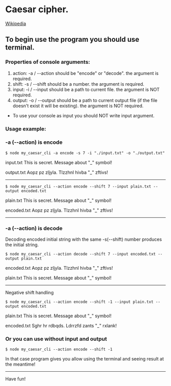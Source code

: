 # Caesar cipher.
[Wikipedia](https://en.wikipedia.org/wiki/Caesar_cipher)

## To begin use the program you should use terminal.

### Properties of console arguments:
1. action: -a / --action should be "encode" or "decode".
   the argument is required.
2. shift: -s / --shift should be a number.
   the argument is required.
3. input: -i / --input should be a path to current file.
   the argument is NOT required.
4. output: -o / --output should be a path to current output file (if the file doesn't exist it will be existing).
  the argument is NOT required.

* To use your console as input you should NOT write input argument.

### Usage example:

### -a (--action) is encode
```
$ node my_caesar_cli -a encode -s 7 -i "./input.txt" -o "./output.txt"
```
input.txt This is secret. Message about "_" symbol!

output.txt Aopz pz zljyla. Tlzzhnl hivba "_" zftivs!
***
```
$ node my_caesar_cli --action encode --shift 7 --input plain.txt --output encoded.txt
```
plain.txt This is secret. Message about "_" symbol!

encoded.txt Aopz pz zljyla. Tlzzhnl hivba "_" zftivs!
***
### -a (--action) is decode
Decoding encoded initial string with the same -s(--shift) number produces the initial string.
```
$ node my_caesar_cli --action decode --shift 7 --input encoded.txt --output plain.txt
```
encoded.txt Aopz pz zljyla. Tlzzhnl hivba "_" zftivs!

plain.txt This is secret. Message about "_" symbol!
***
Negative shift handling
```
$ node my_caesar_cli --action encode --shift -1 --input plain.txt --output encoded.txt
```
plain.txt This is secret. Message about "_" symbol!

encoded.txt Sghr hr rdbqds. Ldrrzfd zants "_" rxlank!

### Or you can use without input and output
```
$ node my_caesar_cli --action encode --shift -1
```
In that case program gives you allow using the terminal and seeing result at the meantime!
***
Have fun!
